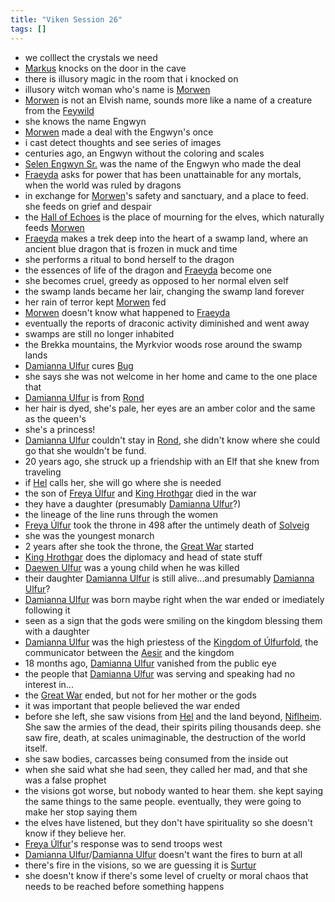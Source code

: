 ```yaml
---
title: "Viken Session 26"
tags: []
---
```


- we colllect the crystals we need 
- [Markus](content/PCs/Markus.md) knocks on the door in the cave
- there is illusory magic in the room that i knocked on
- illusory witch woman who's name is [Morwen](content/NPCs/Morwen.md)
- [Morwen](content/NPCs/Morwen.md) is not an Elvish name, sounds more like a name of a creature from the [Feywild](content/Places/Feywild.md)
- she knows the name Engwyn
- [Morwen](content/NPCs/Morwen.md) made a deal with the Engwyn's once
- i cast detect thoughts and see series of images
- centuries ago, an Engwyn without the coloring and scales
- [Selen Engwyn Sr.](content/NPCs/Selen%20Engwyn%20Sr..md) was the name of the Engwyn who made the deal
- [Fraeyda](content/PCs/Fraeyda.md) asks for power that has been unattainable for any mortals, when the world was ruled by dragons
- in exchange for [Morwen](content/NPCs/Morwen.md)'s safety and sanctuary, and a place to feed. she feeds on grief and despair
- the [Hall of Echoes](content/Places/Hall%20of%20Echoes.md) is the place of mourning for the elves, which naturally feeds [Morwen](content/NPCs/Morwen.md)
- [Fraeyda](content/PCs/Fraeyda.md) makes a trek deep into the heart of a swamp land, where an ancient blue dragon that is frozen in muck and time 
- she performs a ritual to bond herself to the dragon
- the essences of life of the dragon and [Fraeyda](content/PCs/Fraeyda.md) become one
- she becomes cruel, greedy as opposed to her normal elven self
- the swamp lands became her lair, changing the swamp land forever
- her rain of terror kept [Morwen](content/NPCs/Morwen.md) fed
- [Morwen](content/NPCs/Morwen.md) doesn't know what happened to [Fraeyda](content/PCs/Fraeyda.md)
- eventually the reports of draconic activity diminished and went away
- swamps are still no longer inhabited
- the Brekka mountains, the Myrkvior woods rose around the swamp lands
- [Damianna Ulfur](content/NPCs/Damianna%20Ulfur.md) cures [Bug](content/PCs/Bug.md)
- she says she was not welcome in her home and came to the one place that 
- [Damianna Ulfur](content/NPCs/Damianna%20Ulfur.md) is from [Rond](content/Places/Rond.md)
- her hair is dyed, she's pale, her eyes are an amber color and the same as the queen's
- she's a princess!
- [Damianna Ulfur](content/NPCs/Damianna%20Ulfur.md) couldn't stay in [Rond](content/Places/Rond.md), she didn't know where she could go that she wouldn't be fund. 
- 20 years ago, she struck up a friendship with an Elf that she knew from traveling
- if [Hel](content/Gods/Hel.md) calls her, she will go where she is needed
- the son of [Freya Úlfur](content/NPCs/Freya%20%C3%9Alfur.md) and [King Hrothgar](content/NPCs/King%20Hrothgar.md) died in the war
- they have a daughter (presumably [Damianna Ulfur](content/NPCs/Damianna%20Ulfur.md)?)
- the lineage of the line runs through the women
- [Freya Úlfur](content/NPCs/Freya%20%C3%9Alfur.md) took the throne in 498 after the untimely death of [Solveig](content/NPCs/Solveig.md)
- she was the youngest monarch
- 2 years after she took the throne, the [Great War](content/Events/Great%20War.md) started
- [King Hrothgar](content/NPCs/King%20Hrothgar.md) does the diplomacy and head of state stuff
- [Daewen Ulfur](content/NPCs/Daewen%20Ulfur.md) was a young child when he was killed 
- their daughter [Damianna Ulfur](content/NPCs/Damianna%20Ulfur.md) is still alive...and presumably [Damianna Ulfur](content/NPCs/Damianna%20Ulfur.md)? 
- [Damianna Ulfur](content/NPCs/Damianna%20Ulfur.md) was born maybe right when the war ended or imediately following it
- seen as a sign that the gods were smiling on the kingdom blessing them with a daughter
- [Damianna Ulfur](content/NPCs/Damianna%20Ulfur.md) was the high priestess of the [Kingdom of Úlfurfold](content/Places/Kingdom%20of%20%C3%9Alfurfold.md), the communicator between the [Aesir](content/Organizations/Aesir.md) and the kingdom
- 18 months ago, [Damianna Ulfur](content/NPCs/Damianna%20Ulfur.md) vanished from the public eye
-   the people that [Damianna Ulfur](content/NPCs/Damianna%20Ulfur.md) was serving and speaking had no interest in...
- the [Great War](content/Events/Great%20War.md) ended, but not for her mother or the gods
- it was important that people believed the war ended 
- before she left, she saw visions from [Hel](content/Gods/Hel.md) and the land beyond, [Niflheim](content/Places/Niflheim.md). She saw the armies of the dead, their spirits piling thousands deep. she saw fire, death, at scales unimaginable, the destruction of the world itself. 
- she saw bodies, carcasses being consumed from the inside out
- when she said what she had seen, they called her mad, and that she was a false prophet
- the visions got worse, but nobody wanted to hear them. she kept saying the same things to the same people. eventually, they were going to make her stop saying them
- the elves have listened, but they don't have spirituality so she doesn't know if they believe her.
- [Freya Úlfur](content/NPCs/Freya%20%C3%9Alfur.md)'s response was to send troops west
- [Damianna Ulfur](content/NPCs/Damianna%20Ulfur.md)/[Damianna Ulfur](content/NPCs/Damianna%20Ulfur.md) doesn't want the fires to burn at all
- there's fire in the visions, so we are guessing it is [Surtur](content/Gods/Surtur.md)
- she doesn't know if there's some level of cruelty or moral chaos that needs to be reached before something happens
